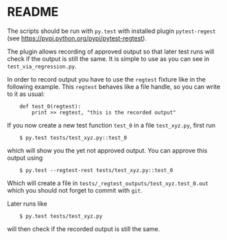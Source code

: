 README
======

The scripts should be run with `py.test` with installed plugin `pytest-regest`
(see https://pypi.python.org/pypi/pytest-regtest).

The plugin allows recording of approved output so that later test runs will check if
the output is still the same. It is simple to use as you can see in `test_via_regression.py`.

In order to record output you have to use the `regtest` fixture like in the following example.
This `regtest` behaves like a file handle, so you can write to it as usual:

````
    def test_0(regtest):
        print >> regtest, "this is the recorded output"
````

If you now create a new test function `test_0` in a file `test_xyz.py`, first run

````
    $ py.test tests/test_xyz.py::test_0
````

which will show you the yet not approved output. You can approve this output using

````
    $ py.test --regtest-rest tests/test_xyz.py::test_0
````

Which will create a file in `tests/_regtest_outputs/test_xyz.test_0.out` which you should not forget to
commit with `git`.


Later runs like
````
    $ py.test tests/test_xyz.py
````

will then check if the recorded output is still the same.
